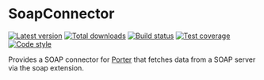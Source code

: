 SoapConnector
=============

[![Latest version][Version image]][Releases]
[![Total downloads][Downloads image]][Downloads]
[![Build status][Build image]][Build]
[![Test coverage][Coverage image]][Coverage]
[![Code style][Style image]][Style]

Provides a SOAP connector for [Porter][Porter] that fetches data from a SOAP server via the soap extension.


  [Releases]: https://github.com/Porter-connectors/SoapConnector/releases
  [Version image]: https://poser.pugx.org/connectors/soap/version "Latest version"
  [Downloads]: https://packagist.org/packages/connectors/soap
  [Downloads image]: https://poser.pugx.org/connectors/soap/downloads "Total downloads"
  [Build]: https://travis-ci.org/Porter-connectors/SoapConnector
  [Build image]: https://travis-ci.org/Porter-connectors/SoapConnector.svg?branch=master "Build status"
  [Coverage]: https://coveralls.io/github/Porter-connectors/SoapConnector
  [Coverage image]: https://coveralls.io/repos/Porter-connectors/SoapConnector/badge.svg "Test coverage"
  [Style]: https://styleci.io/repos/94486964
  [Style image]: https://styleci.io/repos/94486964/shield?style=flat "Code style"

  [Porter]: https://github.com/ScriptFUSION/Porter
